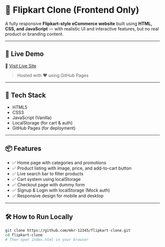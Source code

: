 # 🛒 Flipkart Clone (Frontend Only)

A fully responsive **Flipkart-style eCommerce website** built using **HTML, CSS, and JavaScript** — with realistic UI and interactive features, but no real product or branding content.

---

## 🚀 Live Demo

🔗 [Visit Live Site](https://mkr-12345.github.io/flipkart-clone/)

> Hosted with ❤️ using GitHub Pages

---

## 🧰 Tech Stack

- HTML5
- CSS3
- JavaScript (Vanilla)
- LocalStorage (for cart & auth)
- GitHub Pages (for deployment)

---

## 📦 Features

- ✅ Home page with categories and promotions  
- ✅ Product listing with image, price, and add-to-cart button  
- ✅ Live search bar to filter products  
- ✅ Cart system using localStorage  
- ✅ Checkout page with dummy form  
- ✅ Signup & Login with localStorage (Mock auth)  
- ✅ Responsive design for mobile and desktop  

---

## 🛠️ How to Run Locally

```bash
git clone https://github.com/mkr-12345/flipkart-clone.git
cd flipkart-clone
# Then open index.html in your browser
